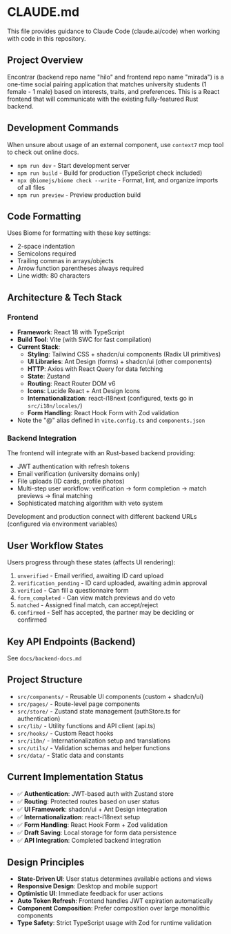 # CLAUDE.md

This file provides guidance to Claude Code (claude.ai/code) when working with code in this repository.

## Project Overview

Encontrar (backend repo name "hilo" and frontend repo name "mirada") is a one-time social pairing application that matches university students (1 female - 1 male) based on interests, traits, and preferences. This is a React frontend that will communicate with the existing fully-featured Rust backend.

## Development Commands

When unsure about usage of an external component, use `context7` mcp tool to check out online docs.

- `npm run dev` - Start development server
- `npm run build` - Build for production (TypeScript check included)
- `npx @biomejs/biome check --write` - Format, lint, and organize imports of all files
- `npm run preview` - Preview production build

## Code Formatting

Uses Biome for formatting with these key settings:
- 2-space indentation  
- Semicolons required
- Trailing commas in arrays/objects
- Arrow function parentheses always required
- Line width: 80 characters

## Architecture & Tech Stack

### Frontend

- **Framework**: React 18 with TypeScript
- **Build Tool**: Vite (with SWC for fast compilation)
- **Current Stack**:
  - **Styling**: Tailwind CSS + shadcn/ui components (Radix UI primitives)
  - **UI Libraries**: Ant Design (forms) + shadcn/ui (other components)
  - **HTTP**: Axios with React Query for data fetching
  - **State**: Zustand
  - **Routing**: React Router DOM v6
  - **Icons**: Lucide React + Ant Design Icons
  - **Internationalization**: react-i18next (configured, texts go in `src/i18n/locales/`)
  - **Form Handling**: React Hook Form with Zod validation
- Note the "@" alias defined in `vite.config.ts` and `components.json`

### Backend Integration

The frontend will integrate with an Rust-based backend providing:
- JWT authentication with refresh tokens
- Email verification (university domains only)  
- File uploads (ID cards, profile photos)
- Multi-step user workflow: verification → form completion → match previews → final matching
- Sophisticated matching algorithm with veto system

Development and production connect with different backend URLs (configured via environment variables)

## User Workflow States
Users progress through these states (affects UI rendering):
1. `unverified` - Email verified, awaiting ID card upload
2. `verification_pending` - ID card uploaded, awaiting admin approval  
3. `verified` - Can fill a questionnaire form
4. `form_completed` - Can view match previews and do veto
5. `matched` - Assigned final match, can accept/reject
6. `confirmed` - Self has accepted, the partner may be deciding or confirmed

## Key API Endpoints (Backend)

See `docs/backend-docs.md`

## Project Structure

- `src/components/` - Reusable UI components (custom + shadcn/ui)
- `src/pages/` - Route-level page components
- `src/store/` - Zustand state management (authStore.ts for authentication)
- `src/lib/` - Utility functions and API client (api.ts)
- `src/hooks/` - Custom React hooks
- `src/i18n/` - Internationalization setup and translations
- `src/utils/` - Validation schemas and helper functions
- `src/data/` - Static data and constants

## Current Implementation Status

- ✅ **Authentication**: JWT-based auth with Zustand store
- ✅ **Routing**: Protected routes based on user status  
- ✅ **UI Framework**: shadcn/ui + Ant Design integration
- ✅ **Internationalization**: react-i18next setup
- ✅ **Form Handling**: React Hook Form + Zod validation
- ✅ **Draft Saving**: Local storage for form data persistence
- ✅ **API Integration**: Completed backend integration

## Design Principles

- **State-Driven UI**: User status determines available actions and views
- **Responsive Design**: Desktop and mobile support  
- **Optimistic UI**: Immediate feedback for user actions
- **Auto Token Refresh**: Frontend handles JWT expiration automatically
- **Component Composition**: Prefer composition over large monolithic components
- **Type Safety**: Strict TypeScript usage with Zod for runtime validation

